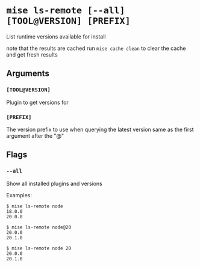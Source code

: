 # `mise ls-remote [--all] [TOOL@VERSION] [PREFIX]`

List runtime versions available for install

note that the results are cached
run `mise cache clean` to clear the cache and get fresh results

## Arguments

### `[TOOL@VERSION]`

Plugin to get versions for

### `[PREFIX]`

The version prefix to use when querying the latest version
same as the first argument after the "@"

## Flags

### `--all`

Show all installed plugins and versions

Examples:

    $ mise ls-remote node
    18.0.0
    20.0.0

    $ mise ls-remote node@20
    20.0.0
    20.1.0

    $ mise ls-remote node 20
    20.0.0
    20.1.0
